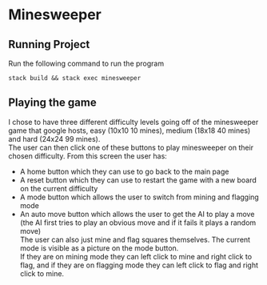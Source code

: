 # Minesweeper

## Running Project
Run the following command to run the program  
```shell
stack build && stack exec minesweeper
```

## Playing the game
I chose to have three different difficulty levels going off of the minesweeper game that google hosts, easy (10x10 10 mines), medium (18x18 40 mines) and hard (24x24 99 mines).  
The user can then click one of these buttons to play minesweeper on their chosen difficulty. From this screen the user has:
- A home button which they can use to go back to the main page  
- A reset button which they can use to restart the game with a new board on the current difficulty  
- A mode button which allows the user to switch from mining and flagging mode  
- An auto move button which allows the user to get the AI to play a move (the AI first tries to play an obvious move and if it fails it plays a random move)  
The user can also just mine and flag squares themselves. The current mode is visible as a picture on the mode button.  
If they are on mining mode they can left click to mine and right click to flag, and if they are on flagging mode they can left click to flag and right click to mine. 